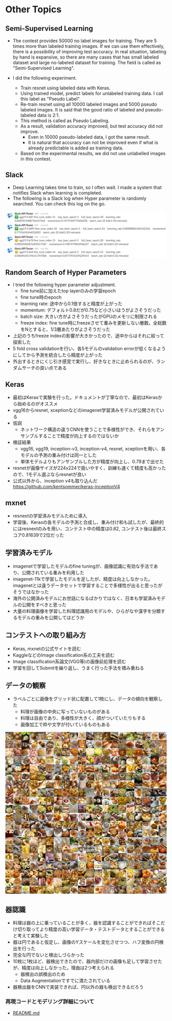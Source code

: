 # Other Topics

## Semi-Supervised Learning

* The contest provides 50000 no label images for training.
They are 5 times more than labeled training images.
If we can use them effectively, there is a possibility of improving test accuracy.
In real situation, labeling by hand is expansive,
so there are many cases that has small labeled dataset and large no-labeled dataset for training.
The field is called as "Semi-Supervised Learning".

* I did the following experiment.
    * Train resnet using labeled data with Keras.
    * Using trained model, predict labels for unlabeled training data. I call this label as "Pseudo Label".
    * Re-train resnet using all 10000 labeled images and 5000 pseudo labeled images. 
    It is said that the good ratio of labeled and pseudo-labeled data is 2:1.
    * This method is called as Pseudo Labeling.
    * As a result, validation accuracy improved, but test accuracy did not improve.
        * Even in 10000 pseudo-labeled data, I got the same result.
        * It is natural that accuracy can not be improved even if what is already predictable is added as training data.
    * Based on the experimental results, we did not use unlabelled images in this contest.
    
## Slack

* Deep Learning takes time to train, so I often wait. I made a system that notifies Slack when learning is completed.
* The following is a Slack log when Hyper parameter is randomly searched. You can check this log on the go.

![](README_images/slack.png)

## Random Search of Hyper Parameters

* I tried the following hyper parameter adjustment.
    * fine tune前に加えたtop layerのみの学習epoch
    * fine tune時のepoch
    * learning rate: 途中から0.1倍すると精度が上がった
    * momentum: デフォルト0.8だが0.75など小さいほうがよさそうだった
    * batch size: 大きい方がよさそうだったがGPUのメモリに制限される
    * freeze index: fine tune時にfreezeさせて重みを更新しない層数。全総数をNとすると、1/3層あたりがよさそうだった
* 上記のうちfreeze indexの影響が大きかったので、途中からはそれに絞って探索した
* 5 fold cross validationを行い、各5モデルのvalidation errorが低くなるようにしてから予測を統合したら精度が上がった
* 外出するときにくじ引き感覚で実行し、好きなときに止められるのが、ランダムサーチの良い点である

## Keras

* 最初はKerasで実験を行った。ドキュメントが丁寧なので、最初はKerasから始めるのがオススメ
* vgg16からresnet, xceptionなどのimagenet学習済みモデルが公開されている
* 仮説
    * ネットワーク構造の違うCNNを使うことで多様性ができ、それらをアンサンブルすることで精度が向上するのではないか
* 検証結果
    * vgg16, vgg19, inception-v3, inception-v4, resnet, xceptionを用い、各モデルの予測の重み付けは同一とした
    * 単体モデルよりもアンサンブルした方が精度が向上し、0.79まで出せた
* resnetが画像サイズが224x224で扱いやすく、訓練も速くて精度も高かったので、1モデル選ぶならresnetが良い
* 公式以外から、inception v4も取り込んだ https://github.com/kentsommer/keras-inceptionV4


## mxnet

* resnextの学習済みモデルために導入
* 学習後、Kerasの各モデルの予測と合成し、重み付け和も試したが、最終的にはresnextのみを用い、コンテスト中の精度は0.82, 
コンテスト後は最終スコア0.81639で2位だった

## 学習済みモデル

* imagenetで学習したモデルのfine tuningが、画像認識に有効な手法であり、公開されている重みを利用した
* imagenet-11kで学習したモデルを足したが、精度は向上しなかった。imagenetとは違うデータセットで学習することで多様性が出ると思ったがそうではなかった
* 海外の公開済みモデルにお世話になるばかりではなく、日本も学習済みモデルの公開をすべきと思った
* 大量の料理画像を学習した料理認識用のモデルや、ひらがなや漢字を分類するモデルの重みを公開してはどうか

## コンテストへの取り組み方

* Keras, mxnetの公式サイトを読む
* KaggleなどのImage classification系の工夫を読む
* Image classification系論文(VGG等)の画像前処理を読む
* 学習を回してSubmitを繰り返し、うまく行った手法を積み重ねる

## データの観察

* ラベルごとに画像をグリッド状に配置して1枚にし、データの傾向を観察した
    * 料理が画像の中央に写っていないものがある
    * 料理は自由であり、多様性が大きく、顔がついていたりもする
    * 画像加工で枠や文字が付いているものもある
    
![](README_images/class_2_bread_sweets.png)

## 器認識

* 料理は器の上に乗っていることが多く、器を認識することができればそこだけ切り取ってより精度の高い学習データ・テストデータとすることができると考えて実験した
* 器は円であると仮定し、画像のYスケールを変化させつつ、ハフ変換の円検出を行った
* 完全な円でないと検出しづらかった
* 10枚に1枚ほど、器検出できたので、器内部だけの画像も足して学習させたが、精度は向上しなかった。理由は2つ考えられる
    * 器検出の誤検出のため
    * Data Augmentationですでに満たされている
* 器検出器をCNNで実装できれば、円以外の器も検出できるだろう

### 再現コードとモデリング詳細について

* [README.md](./README.jp.md)